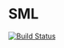 # SML

[![Build Status](https://github.com/SammithSB/SML.jl/actions/workflows/CI.yml/badge.svg?branch=main)](https://github.com/SammithSB/SML.jl/actions/workflows/CI.yml?query=branch%3Amain)
